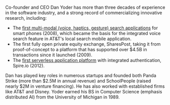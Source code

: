 Co-founder and CEO Dan Yoder has more than three decades of experience in the software industry, and a strong record of commercializing innovative research, including:

- The [first multi-modal (voice, haptics, gesture) search applications][1] for smart phones (2008), which became the basis for the integrated voice search feature in AT&T's local search mobile application.
- The first fully open private equity exchange, SharesPost, taking it from proof-of-concept to a platform that has supported over $4.5B in transactions since it launched (2009).
- The [first serverless application platform][2] with integrated authentication, Spire.io (2012).

Dan has played key roles in numerous startups and founded both Panda Strike (more than $2.5M in annual revenue) and SchoolPeople (raised nearly $2M in venture financing). He has also worked with established firms like AT&T and Disney. Yoder earned his BS in Computer Science (emphasis distributed AI) from the University of Michigan in 1989.

[1]: https://www.prnewswire.com/news-releases/att-interactive-adds-voice-search-to-ypmobile-local-search-app-92182254.html

[2]: https://techcrunch.com/2012/05/09/spire-io-a-new-platform-for-serverless-apps-that-work-on-web-mobile/
